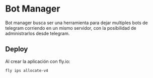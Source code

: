 # Bot Manager

Bot manager busca ser una herramienta para dejar multiples bots de 
telegram corriendo en un mismo servidor, con la posibilidad de 
administrarlos desde telegram.

## Deploy

Al crear la aplicación con fly.io:

```sh
fly ips allocate-v4
```
